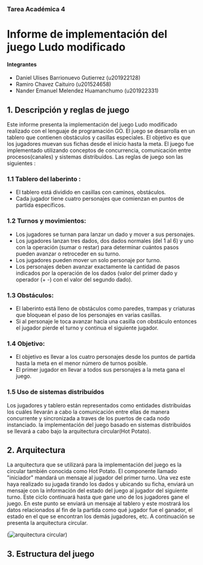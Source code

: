 ### Tarea Académica 4

# Informe de implementación del juego Ludo modificado
#### Integrantes
- Daniel Ulises Barrionuevo Gutierrez (u201922128)
- Ramiro Chavez Caituiro (u201524658)
- Nander Emanuel Melendez Huamanchumo (u201922331)

## 1. Descripción y reglas de juego
Este informe presenta la implementación del juego Ludo modificado realizado con el lenguaje de programación GO. El juego se desarrolla en un tablero que contienen obstáculos y casillas especiales. El objetivo es que los jugadores muevan sus fichas desde el inicio hasta la meta. El juego fue implementado utilizando conceptos de concurrencia, comunicación entre procesos(canales) y sistemas distribuídos. Las reglas de juego son las siguientes : 
### 1.1 Tablero del laberinto :
- El tablero está dividido en casillas con caminos, obstáculos.
- Cada jugador tiene cuatro personajes que comienzan en puntos de partida específicos.
### 1.2 Turnos y movimientos: 
- Los jugadores se turnan para lanzar un dado y mover a sus personajes.
- Los jugadores lanzan tres dados, dos dados normales (del 1 al 6) y uno con la operación (sumar o restar) para determinar cuántos pasos pueden avanzar o retroceder en su turno.
- Los jugadores pueden mover un solo personaje por turno. 
- Los personajes deben avanzar exactamente la cantidad de pasos indicados por la operación de los dados (valor del primer dado y operador (+ -) con el valor del segundo dado). 
### 1.3 Obstáculos:
- El laberinto está lleno de obstáculos como paredes, trampas y criaturas que bloquean el paso de los personajes en varias casillas.
- Si al personaje le toca avanzar hacia una casilla con obstáculo entonces el jugador pierde el turno y continua el siguiente jugador.
### 1.4 Objetivo:
- El objetivo es llevar a los cuatro personajes desde los puntos de partida hasta la meta en el menor número de turnos posible.
- El primer jugador en llevar a todos sus personajes a la meta gana el juego.
### 1.5 Uso de sistemas distribuídos
Los jugadores y tablero están representados como entidades distribuídas los cuáles llevarán a cabo la comunicación entre ellas de manera concurrente y sincronizada a traves de los puertos de cada nodo instanciado. la implementación del juego basado en sistemas distribuídos se llevará a cabo bajo la arquitectura circular(Hot Potato).

## 2. Arquitectura 
La arquitectura que se utilizará para la implementación del juego es la circular también conocida como Hot Potato. El componente llamado "iniciador" mandará un mensaje al jugador del primer turno. Una vez este haya realizado su jugada tirando los dados y ubicando su ficha, enviará un mensaje con la información del estado del juego al jugador del siguiente turno. Este ciclo continuará hasta que gane uno de los jugadores gane el juego. En este punto se enviará un mensaje al tablero y este mostrará los datos relacionados al fin de la partida como qué jugador fue el ganador, el estado en el que se encontran los demás jugadores, etc. A continuación se presenta la arquitectura circular.

(![arquitectura circular](https://github.com/u201922331/TA4_Concurrente_G2/assets/117599813/94147f1e-dfff-4acd-b257-f43bfb4c51ad))

## 3. Estructura del juego 





